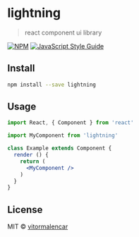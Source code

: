 # lightning

> react component ui library

[![NPM](https://img.shields.io/npm/v/lightning.svg)](https://www.npmjs.com/package/lightning) [![JavaScript Style Guide](https://img.shields.io/badge/code_style-standard-brightgreen.svg)](https://standardjs.com)

## Install

```bash
npm install --save lightning
```

## Usage

```jsx
import React, { Component } from 'react'

import MyComponent from 'lightning'

class Example extends Component {
  render () {
    return (
      <MyComponent />
    )
  }
}
```

## License

MIT © [vitormalencar](https://github.com/vitormalencar)
